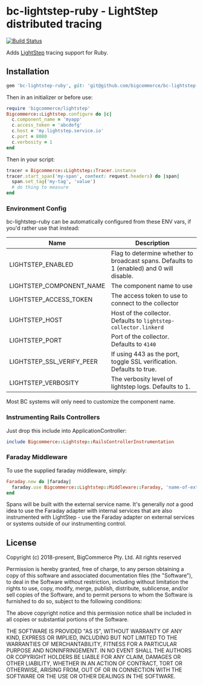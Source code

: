 # bc-lightstep-ruby - LightStep distributed tracing

[![Build Status](https://travis-ci.com/bigcommerce/bc-lightstep-ruby.svg?token=D3Cc4LCF9BgpUx4dpPpv&branch=master)](https://travis-ci.com/bigcommerce/bc-lightstep-ruby)

Adds [LightStep](https://lightstep.com) tracing support for Ruby.

## Installation

```ruby
gem 'bc-lightstep-ruby', git: 'git@github.com/bigcommerce/bc-lightstep-ruby'
```

Then in an initializer or before use:

```ruby
require 'bigcommerce/lightstep'
Bigcommerce::Lightstep.configure do |c|
  c.component_name = 'myapp'
  c.access_token = 'abcdefg'
  c.host = 'my.lightstep.service.io'
  c.port = 8080
  c.verbosity = 1
end
```

Then in your script:

```ruby
tracer = Bigcommerce::Lightstep::Tracer.instance
tracer.start_span('my-span', context: request.headers) do |span|
  span.set_tag('my-tag', 'value')
  # do thing to measure
end
```

### Environment Config

bc-lightstep-ruby can be automatically configured from these ENV vars, if you'd rather use that instead:

| Name | Description |
| ---- | ----------- |
| LIGHTSTEP_ENABLED | Flag to determine whether to broadcast spans. Defaults to 1 (enabled) and 0 will disable.|
| LIGHTSTEP_COMPONENT_NAME | The component name to use |
| LIGHTSTEP_ACCESS_TOKEN | The access token to use to connect to the collector |
| LIGHTSTEP_HOST | Host of the collector. Defaults to `lightstep-collector.linkerd` |
| LIGHTSTEP_PORT | Port of the collector. Defaults to `4140` |
| LIGHTSTEP_SSL_VERIFY_PEER | If using 443 as the port, toggle SSL verification. Defaults to true. |
| LIGHTSTEP_VERBOSITY | The verbosity level of lightstep logs. Defaults to 1. |

Most BC systems will only need to customize the component name.

### Instrumenting Rails Controllers

Just drop this include into ApplicationController:

```ruby
include Bigcommerce::Lightstep::RailsControllerInstrumentation
```

### Faraday Middleware

To use the supplied faraday middleware, simply:

```ruby
Faraday.new do |faraday|
  faraday.use Bigcommerce::Lightstep::Middleware::Faraday, 'name-of-external-service'
end
```

Spans will be built with the external service name. It's generally _not_ a good idea to use the Faraday adapter
with internal services that are also instrumented with LightStep - use the Faraday adapter on external services
or systems outside of our instrumenting control. 

## License

Copyright (c) 2018-present, BigCommerce Pty. Ltd. All rights reserved 

Permission is hereby granted, free of charge, to any person obtaining a copy of this software and associated 
documentation files (the "Software"), to deal in the Software without restriction, including without limitation the 
rights to use, copy, modify, merge, publish, distribute, sublicense, and/or sell copies of the Software, and to permit 
persons to whom the Software is furnished to do so, subject to the following conditions:

The above copyright notice and this permission notice shall be included in all copies or substantial portions of the 
Software.

THE SOFTWARE IS PROVIDED "AS IS", WITHOUT WARRANTY OF ANY KIND, EXPRESS OR IMPLIED, INCLUDING BUT NOT LIMITED TO THE 
WARRANTIES OF MERCHANTABILITY, FITNESS FOR A PARTICULAR PURPOSE AND NONINFRINGEMENT. IN NO EVENT SHALL THE AUTHORS OR 
COPYRIGHT HOLDERS BE LIABLE FOR ANY CLAIM, DAMAGES OR OTHER LIABILITY, WHETHER IN AN ACTION OF CONTRACT, TORT OR 
OTHERWISE, ARISING FROM, OUT OF OR IN CONNECTION WITH THE SOFTWARE OR THE USE OR OTHER DEALINGS IN THE SOFTWARE.
